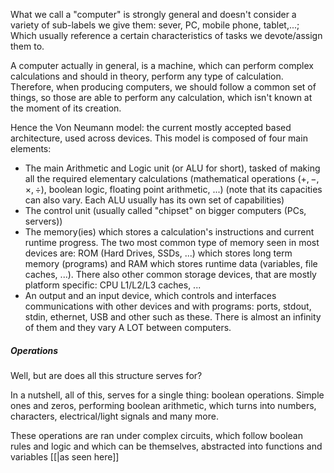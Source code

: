What we call a "computer" is strongly general and doesn't consider a variety of sub-labels we give them: sever, PC, mobile phone, tablet,...; Which usually reference a certain characteristics of tasks we devote/assign them to. 

A computer actually in general, is a machine, which can perform complex calculations and should in theory, perform any type of calculation. Therefore, when producing computers, we should follow a common set of things, so those are able to perform any calculation, which isn't known at the moment of its creation.

Hence the Von Neumann model: the current mostly accepted based architecture, used across devices. This model is composed of four main elements:
- The main Arithmetic and Logic unit (or ALU for short), tasked of making all the required elementary calculations (mathematical operations ($+, -, \times, \div$), boolean logic, floating point arithmetic, ...) (note that its capacities can also vary. Each ALU usually has its own set of capabilities)
- The control unit (usually called "chipset" on bigger computers (PCs, servers))
- The memory(ies) which stores a calculation's instructions and current runtime progress. The two most common type of memory seen in most devices are: ROM (Hard Drives, SSDs, ...) which stores long term memory (programs) and RAM which stores runtime data (variables, file caches, ...). There also other common storage devices, that are mostly platform specific: CPU L1/L2/L3 caches, ...
- An output and an input device, which controls and interfaces communications with other devices and with programs: ports, stdout, stdin, ethernet, USB and other such as these. There is almost an infinity of them and they vary A LOT between computers.

##### Operations
Well, but are does all this structure serves for? 

In a nutshell, all of this, serves for a single thing: boolean operations. Simple ones and zeros, performing boolean arithmetic, which turns into numbers, characters, electrical/light signals and many more.

These operations are ran under complex circuits, which follow boolean rules and logic and which can be themselves, abstracted into functions and variables [[|as seen here]]